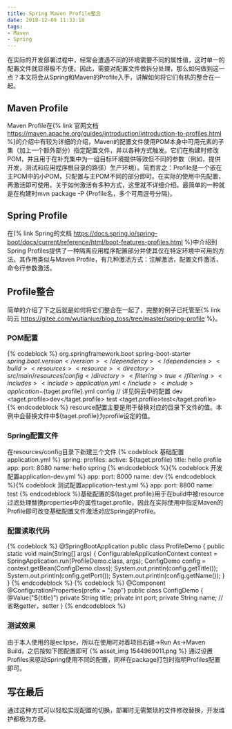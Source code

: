 ```yaml
---
title: Spring Maven Profile整合
date: 2018-12-09 11:33:18
tags:
- Maven
- Spring
---
```

在实际的开发部署过程中，经常会遭遇不同的环境需要不同的属性值，这时单一的配置文件就显得极不方便。因此，需要对配置文件做拆分处理，那么如何做到这一点？本文将会从Spring和Maven的Profile入手，讲解如何将它们有机的整合在一起。
<!--more-->
## Maven Profile
Maven Profile在{% link 官网文档 https://maven.apache.org/guides/introduction/introduction-to-profiles.html %}的介绍中有较为详细的介绍，Maven的配置文件使用POM本身中可用元素的子集（加上一个额外部分）指定配置文件，并以各种方式触发。它们在构建时修改POM，并且用于在补充集中为一组目标环境提供等效但不同的参数（例如，提供开发，测试和应用程序根目录的路径）生产环境）。简而言之：Profile是一个嵌在主POM中的小POM，只配置与主POM不同的部分即可。在实际的使用中先配置，再激活即可使用。关于如何激活有多种方式，这里就不详细介绍。最简单的一种就是在构建时mvn package -P {Profile名，多个可用逗号分隔}。
## Spring Profile ##
在{% link Spring的文档 https://docs.spring.io/spring-boot/docs/current/reference/html/boot-features-profiles.html %}中介绍到Spring Profiles提供了一种隔离应用程序配置部分并使其仅在特定环境中可用的方法。其作用类似与Maven Profile，有几种激活方式：注解激活，配置文件激活，命令行参数激活。
## Profile整合
简单的介绍了下之后就是如何将它们整合在一起了，完整的例子已托管至{% link 码云 https://gitee.com/wutianjue/blog_toss/tree/master/spring-profile %}。
### POM配置
{% codeblock %}
<dependencies>
	<dependency>
		<groupId>org.springframework.boot</groupId>
		<artifactId>spring-boot-starter</artifactId>
		<version>${spring.boot.version}</version>
	</dependency>
</dependencies>
<build>
	<resources>
		<resource>
			<directory>src/main/resources/config</directory>
			<filtering>true</filtering>
			<includes>
				<include>application.yml</include>
				<include>application-${taget.profile}.yml</include>
			</includes>
			<targetPath>config</targetPath>
		</resource>
	</resources>
	<plugins>
	// 详见码云中的配置
	</plugins>
</build>
<profiles>
	<profile>
		<id>dev</id>
		<properties>
			<taget.profile>dev</taget.profile>
		</properties>
	</profile>
	<profile>
		<id>test</id>
		<properties>
			<taget.profile>test</taget.profile>
		</properties>
	</profile>
</profiles>
{% endcodeblock %}
resource配置主要是用于替换对应的目录下文件的值。本例中会替换文件中${taget.profile}为profile设定的值。
### Spring配置文件
在resources/config目录下新建三个文件
{% codeblock 基础配置application.yml %}
spring:
  profiles:
    active: ${taget.profile}
title: hello profile
app:
  port: 8080
  name: hello spring
{% endcodeblock %}{% codeblock 开发配置application-dev.yml %}
app:
  port: 8000
  name: dev
{% endcodeblock %}{% codeblock 测试配置application-test.yml %}
app:
  port: 8800
  name: test
{% endcodeblock %}基础配置的${taget.profile}用于在build中被resource过滤处理替换properties中的属性taget.profile，因此在实际使用中指定Maven的Profile即可改变基础配置文件激活对应Spring的Profile。
### 配置读取代码
{% codeblock %}
@SpringBootApplication
public class ProfileDemo {
	public static void main(String[] args) {
		ConfigurableApplicationContext context = SpringApplication.run(ProfileDemo.class, args);
		ConfigDemo config = context.getBean(ConfigDemo.class);
		System.out.println(config.getTitle());
		System.out.println(config.getPort());
		System.out.println(config.getName());
	}
}
{% endcodeblock %}
{% codeblock %}
@Component
@ConfigurationProperties(prefix = "app")
public class ConfigDemo {
	@Value("${title}")
	private String title;
	private int port;
	private String name;
// 省略getter，setter
}
{% endcodeblock %}
### 测试效果
由于本人使用的是eclipse，所以在使用时对着项目右键->Run As->Maven Build，之后按如下图配置即可
{% asset_img 1544969011.png %}
通过设置Profiles来驱动Spring使用不同的配置，同样在package打包时指明Profiles配置即可。
## 写在最后
通过这种方式可以轻松实现配置的切换，部署时无需繁琐的文件修改替换，开发维护都极为方便。
